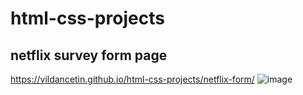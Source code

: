 # html-css-projects
## netflix survey form page
https://vildancetin.github.io/html-css-projects/netflix-form/
![image](https://github.com/vildancetin/html-css-projects/assets/75564722/4431cf2a-0877-4b0f-9e9a-be395e1950ca)
